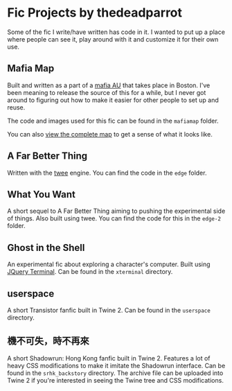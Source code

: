 Fic Projects by thedeadparrot
==============================

Some of the fic I write/have written has code in it. I wanted to put up a place where people can see it, play around with it and customize it for their own use.

Mafia Map
----------

Built and written as a part of a [mafia AU](http://archiveofourown.org/series/9888) that takes place in Boston. I've been meaning to release the source of this for a while, but I never got around to figuring out how to make it easier for other people to set up and reuse.

The code and images used for this fic can be found in the `mafiamap` folder.

You can also [view the complete map](http://thedeadparrot.github.io/fic-projects/mafiamap/mafiamap.html) to get a sense of what it looks like.


A Far Better Thing
------------------

Written with the [twee](http://gimcrackd.com/etc/src/) engine. You can find the code in the `edge` folder.


What You Want
-------------

A short sequel to A Far Better Thing aiming to pushing the experimental side of things. Also built using twee. You can find the code for this in the `edge-2` folder.


Ghost in the Shell
------------------

An experimental fic about exploring a character's computer. Built using [JQuery Terminal](http://terminal.jcubic.pl/). Can be found in the `xterminal` directory.

userspace
---------

A short Transistor fanfic built in Twine 2. Can be found in the `userspace` directory.


機不可失，時不再來
-------------------

A short Shadowrun: Hong Kong fanfic built in Twine 2. Features a lot of heavy CSS modifications to make it imitate the Shadowrun interface. Can be found in the `srhk_backstory` directory. The archive file can be uploaded into Twine 2 if you're interested in seeing the Twine tree and CSS modifications.
